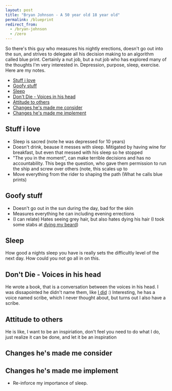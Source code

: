 ```yaml
---
layout: post
title: "Bryan Johnson - A 50 year old 18 year old"
permalink: /blueprint
redirect_from:
  - /bryan-johnson
  - /zero
---
```


So there's this guy who measures his nightly erections, doesn't go out into the sun, and strives to delegate all his decision making to an algorithm called blue print. Certainly a nut job, but a nut job who has explored many of the thoughts I'm very interested in. Depression, purpose, sleep, exercise. Here are my notes.

<!-- prettier-ignore-start -->
<!-- vim-markdown-toc GFM -->

- [Stuff i love](#stuff-i-love)
- [Goofy stuff](#goofy-stuff)
- [Sleep](#sleep)
- [Don't Die - Voices in his head](#dont-die---voices-in-his-head)
- [Attitude to others](#attitude-to-others)
- [Changes he's made me consider](#changes-hes-made-me-consider)
- [Changes he's made me implement](#changes-hes-made-me-implement)

<!-- vim-markdown-toc -->
<!-- prettier-ignore-end -->

## Stuff i love

- Sleep is sacred (note he was depressed for 10 years)
- Doesn't drink, beause it messes with sleep. Mitigated by having wine for breakfast, but even that messed with his sleep so he stopped
- "The you in the moment", can make terrible decisions and has no accountability. This begs the question, who gave them permission to run the ship and screw over others (note, this scales up to
- Move everything from the rider to shaping the path (What he calls blue prints)

## Goofy stuff

- Doesn't go out in the sun during the day, bad for the skin
- Measures everything he can including evening errections
- (I can relate) Hates seeing grey hair, but also hates dying his hair (I took some stabs at [dying my beard](/ig66/663))

## Sleep

How good a nights sleep you have is really sets the difficultly level of the next day. How could you not go all in on this.

## Don't Die - Voices in his head

He wrote a book, that is a conversation between the voices in his head. I was dissapointed he didn't name them, like [I did](/voices) :) Interesting, he has a voice named scribe, which I never thought about, but turns out I also have a scribe.

## Attitude to others

He is like, I want to be an inspiriation, don't feel you need to do what I do, just realize it can be done, and let it be an inspiration

## Changes he's made me consider

## Changes he's made me implement

- Re-inforce my importance of sleep.
